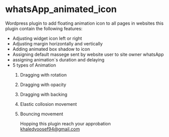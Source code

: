 # whatsApp_animated_icon
Wordpress plugin to add floating animation icon to all pages in websites
this plugin contain the following features:
* Adjusting widget icon left or right 
* Adjusting margin horizontally and vertically
* Adding animated box shadow to icon
* Assigning default massege sent by website user to site owner whatsApp
* assigning animation`s duration and delaying
* 5 types of Animation
  1) Dragging with rotation
  2) Dragging with opacity
  3) Dragging with backing
  4) Elastic collosion movement
  5) Bouncing movement

     Hopping this plugin reach your approbation
     khaledyoosef94@gmail.com

